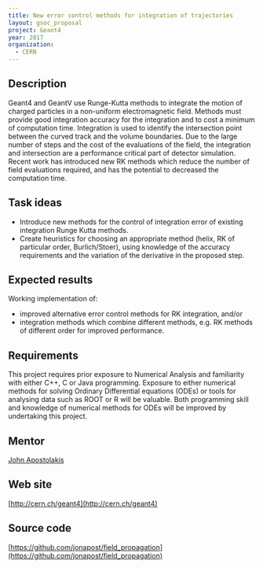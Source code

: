 ```yaml
---
title: New error control methods for integration of trajectories
layout: gsoc_proposal
project: Geant4
year: 2017
organization:
  - CERN
---
```


## Description
Geant4 and GeantV use Runge-Kutta methods to integrate the motion of charged particles in a non-uniform electromagnetic field.  Methods must provide good integration accuracy for the integration and to cost a minimum of computation time.  Integration is used to identify the intersection point between the curved track and the volume boundaries.  Due to the large number of steps and the cost of the evaluations of the field, the integration and intersection are a performance critical part of detector simulation. Recent work has introduced new RK methods which reduce the number of field evaluations required, and has the potential to decreased the computation time.

## Task ideas
 * Introduce new methods for the control of integration error of existing integration Runge Kutta methods.
 * Create heuristics for choosing an appropriate method (helix, RK of particular order, Burlich/Stoer), using knowledge of the accuracy requirements and the variation of the derivative in the proposed step.
 
## Expected results
Working implementation of:

* improved alternative error control methods for RK integration, and/or 
* integration methods which combine different methods, e.g. RK methods of different order for improved performance.

## Requirements
This project requires prior exposure to Numerical Analysis and familiarity with either C++, C or Java programming.  Exposure to either numerical methods for solving Ordinary Differential equations (ODEs) or tools for analysing data such as ROOT or R will be valuable. Both programming skill and knowledge of numerical methods for ODEs will be improved by undertaking this project.

## Mentor 
[John Apostolakis](mailto:sft-gsoc@cern.ch)

## Web site
[http://cern.ch/geant4](http://cern.ch/geant4)

## Source code
[https://github.com/jonapost/field_propagation](https://github.com/jonapost/field_propagation)
